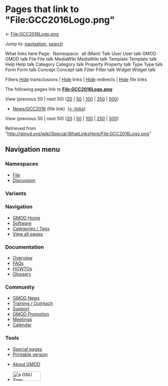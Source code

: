 <div id="mw-page-base" class="noprint">

</div>

<div id="mw-head-base" class="noprint">

</div>

<div id="content" class="mw-body" role="main">

<span id="top"></span>

<div id="mw-js-message" style="display:none;">

</div>



# <span dir="auto">Pages that link to "File:GCC2016Logo.png"</span>

<div id="bodyContent">

<div id="contentSub">

←
[File:GCC2016Logo.png](/wiki/File:GCC2016Logo.png "File:GCC2016Logo.png")

</div>

<div id="jump-to-nav" class="mw-jump">

Jump to: [navigation](#mw-navigation), [search](#p-search)

</div>

<div id="mw-content-text">

What links here Page:  Namespace:  all (Main) Talk User User talk GMOD
GMOD talk File File talk MediaWiki MediaWiki talk Template Template talk
Help Help talk Category Category talk Property Property talk Type Type
talk Form Form talk Concept Concept talk Filter Filter talk Widget
Widget talk

Filters
[Hide](/mediawiki/index.php?title=Special:WhatLinksHere/File:GCC2016Logo.png&hidetrans=1 "Special:WhatLinksHere/File:GCC2016Logo.png")
transclusions \|
[Hide](/mediawiki/index.php?title=Special:WhatLinksHere/File:GCC2016Logo.png&hidelinks=1 "Special:WhatLinksHere/File:GCC2016Logo.png")
links \|
[Hide](/mediawiki/index.php?title=Special:WhatLinksHere/File:GCC2016Logo.png&hideredirs=1 "Special:WhatLinksHere/File:GCC2016Logo.png")
redirects \|
[Hide](/mediawiki/index.php?title=Special:WhatLinksHere/File:GCC2016Logo.png&hideimages=1 "Special:WhatLinksHere/File:GCC2016Logo.png")
file links

The following pages link to
**[File:GCC2016Logo.png](/wiki/File:GCC2016Logo.png "File:GCC2016Logo.png")**:

View (previous 50 \| next 50)
([20](/mediawiki/index.php?title=Special:WhatLinksHere/File:GCC2016Logo.png&limit=20 "Special:WhatLinksHere/File:GCC2016Logo.png")
\|
[50](/mediawiki/index.php?title=Special:WhatLinksHere/File:GCC2016Logo.png&limit=50 "Special:WhatLinksHere/File:GCC2016Logo.png")
\|
[100](/mediawiki/index.php?title=Special:WhatLinksHere/File:GCC2016Logo.png&limit=100 "Special:WhatLinksHere/File:GCC2016Logo.png")
\|
[250](/mediawiki/index.php?title=Special:WhatLinksHere/File:GCC2016Logo.png&limit=250 "Special:WhatLinksHere/File:GCC2016Logo.png")
\|
[500](/mediawiki/index.php?title=Special:WhatLinksHere/File:GCC2016Logo.png&limit=500 "Special:WhatLinksHere/File:GCC2016Logo.png"))

- [News/GCC2016](/wiki/News/GCC2016 "News/GCC2016") (file link) ‎
  <span class="mw-whatlinkshere-tools">([←
  links](/mediawiki/index.php?title=Special:WhatLinksHere&target=News%2FGCC2016 "Special:WhatLinksHere"))</span>

View (previous 50 \| next 50)
([20](/mediawiki/index.php?title=Special:WhatLinksHere/File:GCC2016Logo.png&limit=20 "Special:WhatLinksHere/File:GCC2016Logo.png")
\|
[50](/mediawiki/index.php?title=Special:WhatLinksHere/File:GCC2016Logo.png&limit=50 "Special:WhatLinksHere/File:GCC2016Logo.png")
\|
[100](/mediawiki/index.php?title=Special:WhatLinksHere/File:GCC2016Logo.png&limit=100 "Special:WhatLinksHere/File:GCC2016Logo.png")
\|
[250](/mediawiki/index.php?title=Special:WhatLinksHere/File:GCC2016Logo.png&limit=250 "Special:WhatLinksHere/File:GCC2016Logo.png")
\|
[500](/mediawiki/index.php?title=Special:WhatLinksHere/File:GCC2016Logo.png&limit=500 "Special:WhatLinksHere/File:GCC2016Logo.png"))

</div>

<div class="printfooter">

Retrieved from
"<http://gmod.org/wiki/Special:WhatLinksHere/File:GCC2016Logo.png>"

</div>

<div id="catlinks" class="catlinks catlinks-allhidden">

</div>

<div class="visualClear">

</div>

</div>

</div>

<div id="mw-navigation">

## Navigation menu

<div id="mw-head">



<div id="left-navigation">

<div id="p-namespaces" class="vectorTabs" role="navigation"
aria-labelledby="p-namespaces-label">

### Namespaces

- <span id="ca-nstab-image"><a href="/wiki/File:GCC2016Logo.png" accesskey="c"
  title="View the file page [c]">File</a></span>
- <span id="ca-talk"><a
  href="/mediawiki/index.php?title=File_talk:GCC2016Logo.png&amp;action=edit&amp;redlink=1"
  accesskey="t"
  title="Discussion about the content page [t]">Discussion</a></span>

</div>

<div id="p-variants" class="vectorMenu emptyPortlet" role="navigation"
aria-labelledby="p-variants-label">

### 

### Variants[](#)

<div class="menu">

</div>

</div>

</div>

<div id="right-navigation">





</div>



</div>

</div>

</div>

<div id="mw-panel">

<div id="p-logo" role="banner">

<a href="/wiki/Main_Page"
style="background-image: url(http://gmod.org/images/GMOD-cogs.png);"
title="Visit the main page"></a>

</div>

<div id="p-Navigation" class="portal" role="navigation"
aria-labelledby="p-Navigation-label">

### Navigation

<div class="body">

- <span id="n-GMOD-Home">[GMOD Home](/wiki/Main_Page)</span>
- <span id="n-Software">[Software](/wiki/GMOD_Components)</span>
- <span id="n-Categories-.2F-Tags">[Categories /
  Tags](/wiki/Categories)</span>
- <span id="n-View-all-pages">[View all
  pages](/wiki/Special:AllPages)</span>

</div>

</div>

<div id="p-Documentation" class="portal" role="navigation"
aria-labelledby="p-Documentation-label">

### Documentation

<div class="body">

- <span id="n-Overview">[Overview](/wiki/Overview)</span>
- <span id="n-FAQs">[FAQs](/wiki/Category:FAQ)</span>
- <span id="n-HOWTOs">[HOWTOs](/wiki/Category:HOWTO)</span>
- <span id="n-Glossary">[Glossary](/wiki/Glossary)</span>

</div>

</div>

<div id="p-Community" class="portal" role="navigation"
aria-labelledby="p-Community-label">

### Community

<div class="body">

- <span id="n-GMOD-News">[GMOD News](/wiki/GMOD_News)</span>
- <span id="n-Training-.2F-Outreach">[Training /
  Outreach](/wiki/Training_and_Outreach)</span>
- <span id="n-Support">[Support](/wiki/Support)</span>
- <span id="n-GMOD-Promotion">[GMOD
  Promotion](/wiki/GMOD_Promotion)</span>
- <span id="n-Meetings">[Meetings](/wiki/Meetings)</span>
- <span id="n-Calendar">[Calendar](/wiki/Calendar)</span>

</div>

</div>

<div id="p-tb" class="portal" role="navigation"
aria-labelledby="p-tb-label">

### Tools

<div class="body">

- <span id="t-specialpages"><a href="/wiki/Special:SpecialPages" accesskey="q"
  title="A list of all special pages [q]">Special pages</a></span>
- <span id="t-print"><a
  href="/mediawiki/index.php?title=Special:WhatLinksHere/File:GCC2016Logo.png&amp;printable=yes"
  rel="alternate" accesskey="p"
  title="Printable version of this page [p]">Printable version</a></span>

</div>

</div>

</div>

</div>

<div id="footer" role="contentinfo">

- <span id="footer-places-about">[About
  GMOD](/wiki/GMOD:About "GMOD:About")</span>

<!-- -->

- <span id="footer-copyrightico">[<img src="http://www.gnu.org/graphics/gfdl-logo-small.png" width="88"
  height="31" alt="a GNU Free Documentation License" />](http://www.gnu.org/licenses/fdl-1.3.html)</span>


<div style="clear:both">

</div>

</div>
